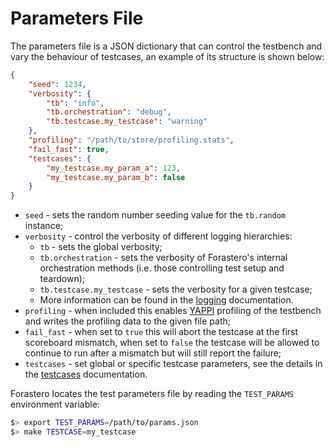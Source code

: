 # Parameters File

The parameters file is a JSON dictionary that can control the testbench and vary
the behaviour of testcases, an example of its structure is shown below:

```json linenums="1" title="params.json"
{
    "seed": 1234,
    "verbosity": {
        "tb": "info",
        "tb.orchestration": "debug",
        "tb.testcase.my_testcase": "warning"
    },
    "profiling": "/path/to/store/profiling.stats",
    "fail_fast": true,
    "testcases": {
        "my_testcase.my_param_a": 123,
        "my_testcase.my_param_b": false
    }
}
```

 * `seed` - sets the random number seeding value for the `tb.random` instance;
 * `verbosity` - control the verbosity of different logging hierarchies:
   * `tb` - sets the global verbosity;
   * `tb.orchestration` - sets the verbosity of Forastero's internal orchestration
     methods (i.e. those controlling test setup and teardown);
   * `tb.testcase.my_testcase` - sets the verbosity for a given testcase;
   * More information can be found in the [logging](./logging.md) documentation.
 * `profiling` - when included this enables [YAPPI](https://pypi.org/project/yappi/)
   profiling of the testbench and writes the profiling data to the given file
   path;
 * `fail_fast` - when set to `true` this will abort the testcase at the first
   scoreboard mismatch, when set to `false` the testcase will be allowed to
   continue to run after a mismatch but will still report the failure;
 * `testcases` - set global or specific testcase parameters, see the details in
   the [testcases](./testcases.md) documentation.

Forastero locates the test parameters file by reading the `TEST_PARAMS`
environment variable:

```bash
$> export TEST_PARAMS=/path/to/params.json
$> make TESTCASE=my_testcase
```
